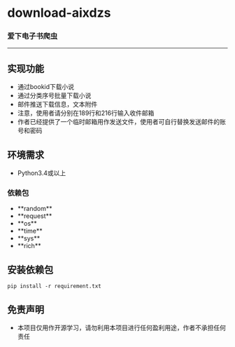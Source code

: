 # download-aixdzs

### 爱下电子书爬虫

---
## 实现功能
<ul>
<li>通过bookid下载小说</li>
<li>通过分类序号批量下载小说</li>
<li>邮件推送下载信息，文本附件</li>
<li>注意，使用者请分别在189行和216行输入收件邮箱</li>
<li>作者已经提供了一个临时邮箱用作发送文件，使用者可自行替换发送邮件的账号和密码</li>
</ul>

## 环境需求

<ul>

<li>Python3.4或以上</li>

</ul>

### 依赖包

<ul>

<li>**random**</li>

<li>**request**</li>

<li>**os**</li>

<li>**time**</li>

<li>**sys**</li>

<li>**rich**</li>

</ul>

## 安装依赖包

`pip install -r requirement.txt`

## 免责声明
<ul>
<li>本项目仅用作开源学习，请勿利用本项目进行任何盈利用途，作者不承担任何责任</li>
<ul>
